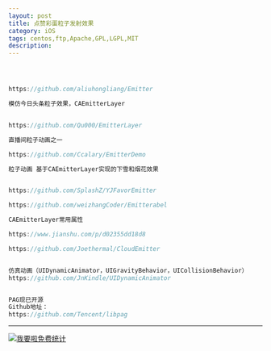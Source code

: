 ```yaml
---
layout: post
title: 点赞彩蛋粒子发射效果
category: iOS
tags: centos,ftp,Apache,GPL,LGPL,MIT
description: 
---
```


```javascript



https://github.com/aliuhongliang/Emitter

模仿今日头条粒子效果，CAEmitterLayer


https://github.com/Qu000/EmitterLayer

直播间粒子动画之一

https://github.com/Ccalary/EmitterDemo

粒子动画 基于CAEmitterLayer实现的下雪和烟花效果


https://github.com/SplashZ/YJFavorEmitter

https://github.com/weizhangCoder/Emitterabel

CAEmitterLayer常用属性

https://www.jianshu.com/p/d02355dd18d8

https://github.com/Joethermal/CloudEmitter


仿真动画（UIDynamicAnimator，UIGravityBehavior，UICollisionBehavior）
https://github.com/JnKindle/UIDynamicAnimator


PAG现已开源
Github地址：
https://github.com/Tencent/libpag


```



---


<script language="javascript" type="text/javascript" src="//js.users.51.la/19176892.js"></script>
<noscript><a href="//www.51.la/?19176892" target="_blank"><img alt="&#x6211;&#x8981;&#x5566;&#x514D;&#x8D39;&#x7EDF;&#x8BA1;" src="//img.users.51.la/19176892.asp" style="border:none" /></a></noscript>


